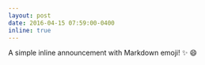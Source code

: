 ```yaml
---
layout: post
date: 2016-04-15 07:59:00-0400
inline: true
---
```


A simple inline announcement with Markdown emoji! :sparkles: :smile:
